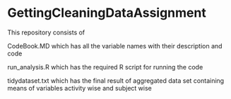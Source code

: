 # GettingCleaningDataAssignment

This repository consists of

CodeBook.MD which has all the variable names with their description and code

run_analysis.R which has the required R script for running the code

tidydataset.txt which has the final result of aggregated data set containing means of variables activity wise and subject wise
